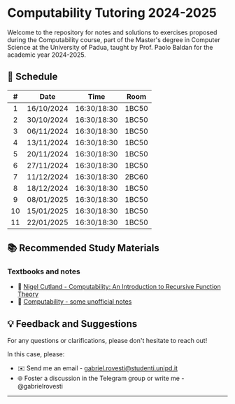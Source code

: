 # Computability Tutoring 2024-2025

Welcome to the repository for notes and solutions to exercises proposed during the Computability course, part of the Master's degree in Computer Science at the University of Padua, taught by Prof. Paolo Baldan for the academic year 2024-2025.

## 📅 Schedule

| **#** | **Date**   | **Time**    | **Room** |
|:-----:|:----------:|:-----------:|:--------:|
|   1   | 16/10/2024 | 16:30/18:30 |  1BC50   |
|   2   | 30/10/2024 | 16:30/18:30 |  1BC50   |
|   3   | 06/11/2024 | 16:30/18:30 |  1BC50   |
|   4   | 13/11/2024 | 16:30/18:30 |  1BC50   |
|   5   | 20/11/2024 | 16:30/18:30 |  1BC50   |
|   6   | 27/11/2024 | 16:30/18:30 |  1BC50   |
|   7   | 11/12/2024 | 16:30/18:30 |  2BC60   |
|   8   | 18/12/2024 | 16:30/18:30 |  1BC50   |
|   9   | 08/01/2025 | 16:30/18:30 |  1BC50   |
|   10  | 15/01/2025 | 16:30/18:30 |  1BC50   |
|   11  | 22/01/2025 | 16:30/18:30 |  1BC50   |

## 📚 Recommended Study Materials

### Textbooks and notes
- 📘 [Nigel Cutland - Computability: An Introduction to Recursive Function Theory](https://www.amazon.it/Computability-Introduction-Recursive-Function-Theory/dp/0521294657)
- 📗 [Computability - some unofficial notes](https://www.math.unipd.it/~baldan/Computability/notes.pdf)

## 💡 Feedback and Suggestions

For any questions or clarifications, please don't hesitate to reach out!

In this case, please:

- ✉️ Send me an email - gabriel.rovesti@studenti.unipd.it
- 🌐 Foster a discussion in the Telegram group or write me - @gabrielrovesti

---
